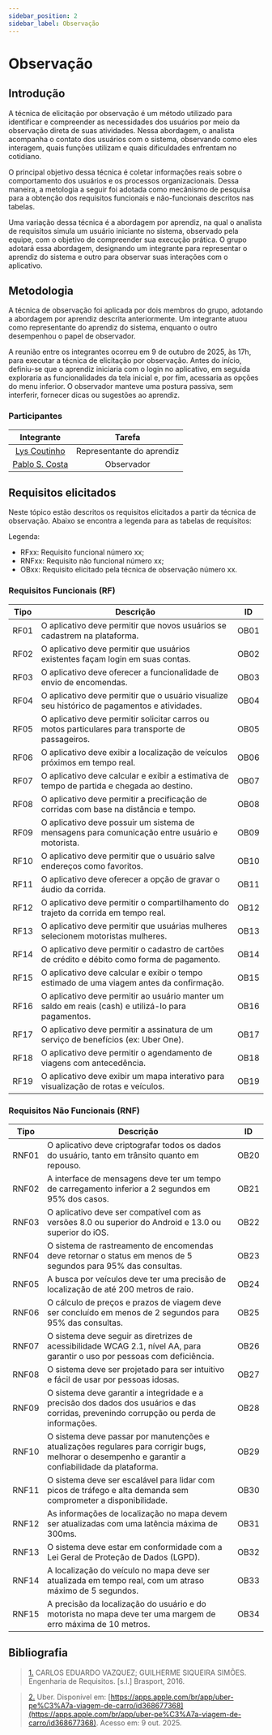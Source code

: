 ```yaml
---
sidebar_position: 2
sidebar_label: Observação
---
```


# Observação

## Introdução

 A técnica de elicitação por observação é um método utilizado  para identificar e compreender as necessidades dos usuários por meio da observação direta de suas atividades. Nessa abordagem, o analista acompanha o contato dos usuários com o sistema, observando como eles interagem, quais funções utilizam e quais dificuldades enfrentam no cotidiano. 
 
 O principal objetivo dessa técnica é coletar informações reais sobre o comportamento dos usuários e os processos organizacionais. Dessa maneira, a metologia a seguir foi adotada como mecânismo de pesquisa para a obtenção dos requisitos funcionais e não-funcionais descritos nas tabelas.

Uma variação dessa técnica é a abordagem por aprendiz, na qual o analista de requisitos simula um usuário iniciante no sistema, observado pela equipe, com o objetivo de compreender sua execução prática. O grupo adotará essa abordagem, designando um integrante para representar o aprendiz do sistema e outro para observar suas interações com o aplicativo.

## Metodologia

A técnica de observação foi aplicada por dois membros do grupo, adotando a abordagem por aprendiz descrita anteriormente. Um integrante atuou como representante do aprendiz do sistema, enquanto o outro desempenhou o papel de observador.

A reunião entre os integrantes ocorreu em 9 de outubro de 2025, às 17h, para executar a técnica de elicitação por observação. Antes do início, definiu-se que o aprendiz iniciaria com o login no aplicativo, em seguida exploraria as funcionalidades da tela inicial e, por fim, acessaria as opções do menu inferior. O observador manteve uma postura passiva, sem interferir, fornecer dicas ou sugestões ao aprendiz.

### Participantes

| Integrante | Tarefa |
|:-:|:-:|
| [Lys Coutinho](https://github.com/lyscoutinho) | Representante do aprendiz |
| [Pablo S. Costa](https://github.com/pabloheika) | Observador |

## Requisitos elicitados

Neste tópico estão descritos os requisitos elicitados a partir da técnica de observação. Abaixo se encontra a legenda para as tabelas de requisitos:

Legenda:

- RFxx: Requisito funcional número xx;
- RNFxx: Requisito não funcional número xx;
- OBxx: Requisito elicitado pela técnica de observação número xx.

### Requisitos Funcionais (RF)

| Tipo  | Descrição                                                                                              | ID   |
|-------|--------------------------------------------------------------------------------------------------------|------|
| RF01  | O aplicativo deve permitir que novos usuários se cadastrem na plataforma.                                | OB01 |
| RF02  | O aplicativo deve permitir que usuários existentes façam login em suas contas.                           | OB02 |
| RF03  | O aplicativo deve oferecer a funcionalidade de envio de encomendas.                                    | OB03 |
| RF04  | O aplicativo deve permitir que o usuário visualize seu histórico de pagamentos e atividades.             | OB04 |
| RF05  | O aplicativo deve permitir solicitar carros ou motos particulares para transporte de passageiros.         | OB05 |
| RF06  | O aplicativo deve exibir a localização de veículos próximos em tempo real.                               | OB06 |
| RF07  | O aplicativo deve calcular e exibir a estimativa de tempo de partida e chegada ao destino.               | OB07 |
| RF08  | O aplicativo deve permitir a precificação de corridas com base na distância e tempo.                     | OB08 |
| RF09  | O aplicativo deve possuir um sistema de mensagens para comunicação entre usuário e motorista.             | OB09 |
| RF10  | O aplicativo deve permitir que o usuário salve endereços como favoritos.                                 | OB10 |
| RF11  | O aplicativo deve oferecer a opção de gravar o áudio da corrida.                                         | OB11 |
| RF12  | O aplicativo deve permitir o compartilhamento do trajeto da corrida em tempo real.                       | OB12 |
| RF13  | O aplicativo deve permitir que usuárias mulheres selecionem motoristas mulheres.                         | OB13 |
| RF14  | O aplicativo deve permitir o cadastro de cartões de crédito e débito como forma de pagamento.            | OB14 |
| RF15  | O aplicativo deve calcular e exibir o tempo estimado de uma viagem antes da confirmação.                  | OB15 |
| RF16  | O aplicativo deve permitir ao usuário manter um saldo em reais (cash) e utilizá-lo para pagamentos.       | OB16 |
| RF17  | O aplicativo deve permitir a assinatura de um serviço de benefícios (ex: Uber One).                       | OB17 |
| RF18  | O aplicativo deve permitir o agendamento de viagens com antecedência.                                    | OB18 |
| RF19  | O aplicativo deve exibir um mapa interativo para visualização de rotas e veículos.                        | OB19 |

### Requisitos Não Funcionais (RNF)

| Tipo   | Descrição                                                                                                                                               | ID   |
|--------|---------------------------------------------------------------------------------------------------------------------------------------------------------|------|
| RNF01  | O aplicativo deve criptografar todos os dados do usuário, tanto em trânsito quanto em repouso.                                                          | OB20 |
| RNF02  | A interface de mensagens deve ter um tempo de carregamento inferior a 2 segundos em 95% dos casos.                                                      | OB21 |
| RNF03  | O aplicativo deve ser compatível com as versões 8.0 ou superior do Android e 13.0 ou superior do iOS.                                                   | OB22 |
| RNF04  | O sistema de rastreamento de encomendas deve retornar o status em menos de 5 segundos para 95% das consultas.                                           | OB23 |
| RNF05  | A busca por veículos deve ter uma precisão de localização de até 200 metros de raio.                                                                    | OB24 |
| RNF06  | O cálculo de preços e prazos de viagem deve ser concluído em menos de 2 segundos para 95% das consultas.                                                 | OB25 |
| RNF07  | O sistema deve seguir as diretrizes de acessibilidade WCAG 2.1, nível AA, para garantir o uso por pessoas com deficiência.                               | OB26 |
| RNF08  | O sistema deve ser projetado para ser intuitivo e fácil de usar por pessoas idosas.                                                                     | OB27 |
| RNF09  | O sistema deve garantir a integridade e a precisão dos dados dos usuários e das corridas, prevenindo corrupção ou perda de informações.                  | OB28 |
| RNF10  | O sistema deve passar por manutenções e atualizações regulares para corrigir bugs, melhorar o desempenho e garantir a confiabilidade da plataforma.      | OB29 |
| RNF11  | O sistema deve ser escalável para lidar com picos de tráfego e alta demanda sem comprometer a disponibilidade.                                          | OB30 |
| RNF12  | As informações de localização no mapa devem ser atualizadas com uma latência máxima de 300ms.                                                           | OB31 |
| RNF13  | O sistema deve estar em conformidade com a Lei Geral de Proteção de Dados (LGPD).                                                                       | OB32 |
| RNF14  | A localização do veículo no mapa deve ser atualizada em tempo real, com um atraso máximo de 5 segundos.                                                 | OB33 |
| RNF15  | A precisão da localização do usuário e do motorista no mapa deve ter uma margem de erro máxima de 10 metros.                                            | OB34 |

## Bibliografia 

> <a id="a" href="#aa">1.</a> CARLOS EDUARDO VAZQUEZ; GUILHERME SIQUEIRA SIMÕES. Engenharia de Requisitos. [s.l.] Brasport, 2016.

> <a id="b" href="#bb">2.</a> Uber. Disponível em: [https://apps.apple.com/br/app/uber-pe%C3%A7a-viagem-de-carro/id368677368](https://apps.apple.com/br/app/uber-pe%C3%A7a-viagem-de-carro/id368677368). Acesso em: 9 out. 2025.
